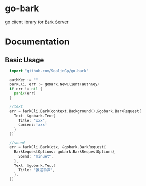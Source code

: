 # go-bark

go client library for [Bark Server](https://github.com/Finb/bark-server)

# Documentation

## Basic Usage

```go
  import "github.com/SealinGp/go-bark"

  authKey := ""
  barkCli, err := gobark.NewClient(authKey)
  if err != nil {
    panic(err)
  }

  //text
  err = barkCli.Bark(context.Background(),&gobark.BarkRequest{
    Text: &gobark.Text{
      Title: "xxx",
      Content:"xxx"
    }
  })

  //sound
  err = barkCli.Bark(ctx, &gobark.BarkRequest{
    BarkRequestOptions: gobark.BarkRequestOptions{
      Sound: "minuet",
    },
    Text: &gobark.Text{
      Title: "推送铃声",
    },
  })
```

